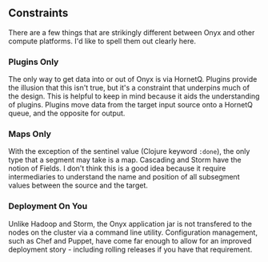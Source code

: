## Constraints

There are a few things that are strikingly different between Onyx and other compute platforms. I'd like to spell them out clearly here.

### Plugins Only

The only way to get data into or out of Onyx is via HornetQ. Plugins provide the illusion that this isn't true, but it's a constraint that underpins much of the design. This is helpful to keep in mind because it aids the understanding of plugins. Plugins move data from the target input source onto a HornetQ queue, and the opposite for output.

### Maps Only

With the exception of the sentinel value (Clojure keyword `:done`), the only type that a segment may take is a map. Cascading and Storm have the notion of Fields. I don't think this is a good idea because it require intermediaries to understand the name and position of all subsegment values between the source and the target.

### Deployment On You

Unlike Hadoop and Storm, the Onyx application jar is not transfered to the nodes on the cluster via a command line utility. Configuration management, such as Chef and Puppet, have come far enough to allow for an improved deployment story - including rolling releases if you have that requirement.